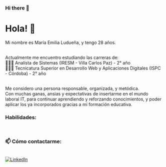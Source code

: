 ### Hi there 👋



<!--
**MaEmiliaLuduena/MaEmiliaLuduena** is a ✨ _special_ ✨ repository because its `README.md` (this file) appears on your GitHub profile.

Here are some ideas to get you started:

- 🔭 I’m currently working on ...
- 🌱 I’m currently learning ...
- 👯 I’m looking to collaborate on ...
- 🤔 I’m looking for help with ...
- 💬 Ask me about ...
- 📫 How to reach me: ...
- 😄 Pronouns: ...
- ⚡ Fun fact: ...
-->

# Hola! 👋
Mi nombre es María Emilia Ludueña, y tengo 28 años.

<br> Actualmente me encuentro estudiando las carreras de:
<br> 👩🏻‍💻 Analista de Sistemas (IRESM - Villa Carlos Paz) - 2° año
<br> 👩🏻‍💻 Tecnicatura Superior en Desarrollo Web y Aplicaciones Digitales (ISPC - Córdoba) - 2° año

<br> Me considero una persona responsable, organizada, y metódica. 
<br> Con muchas ganas, ansias y expectativas de insertarme en el mundo laboral IT, para continuar aprendiendo y reforzando conocimientos, y poder aplicar los ya incorporados gracias a mi formación educativa.

### Habilidades:
<br>

### 📫 Cómo contactarme:
<br> [![LinkedIn](https://img.shields.io/badge/María_Emilia_Ludueña-0077B5?style=for-the-badge&logo=linkedin&logoColor=white&labelColor=101010)](https://www.linkedin.com/in/mar%C3%ADa-emilia-ludue%C3%B1a-4709b7171/)



